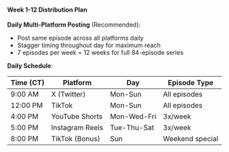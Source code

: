 #### Week 1-12 Distribution Plan

**Daily Multi-Platform Posting** (Recommended):

- Post same episode across all platforms daily
- Stagger timing throughout day for maximum reach
- 7 episodes per week = 12 weeks for full 84-episode series

**Daily Schedule**:

| Time (CT) | Platform | Day | Episode Type |
|-----------|----------|-----|--------------|
| 9:00 AM | X (Twitter) | Mon-Sun | All episodes |
| 12:00 PM | TikTok | Mon-Sun | All episodes |
| 4:00 PM | YouTube Shorts | Mon-Wed-Fri | 3x/week |
| 5:00 PM | Instagram Reels | Tue-Thu-Sat | 3x/week |
| 8:00 PM | TikTok (Bonus) | Sun | Weekend special |
